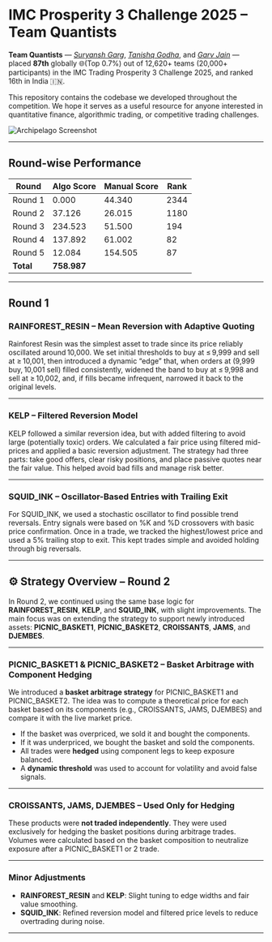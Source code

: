 # IMC Prosperity 3 Challenge 2025 – Team Quantists

**Team Quantists** — [*Suryansh Garg*](https://github.com/SuryanshGarg12), [*Tanishq Godha*](https://github.com/Tanishq-Godha), and [*Garv Jain*](https://github.com/zengarv) — placed **87th** globally 🌐(Top 0.7%) out of 12,620+ teams (20,000+ participants) in the IMC Trading Prosperity 3 Challenge 2025, and ranked 16th in India 🇮🇳.

This repository contains the codebase we developed throughout the competition. We hope it serves as a useful resource for anyone interested in quantitative finance, algorithmic trading, or competitive trading challenges.

![Archipelago Screenshot](https://github.com/SuryanshGarg12/Prosperity-3/blob/main/images/archipelago.png "Rank 87, Quantists")

---

## Round-wise Performance

| Round   | Algo Score | Manual Score | Rank |
|---------|------------|---------------|------|
| Round 1 | 0.000      | 44.340        | 2344 |
| Round 2 | 37.126     | 26.015        | 1180 |
| Round 3 | 234.523    | 51.500        | 194  |
| Round 4 | 137.892    | 61.002        | 82   |
| Round 5 | 12.084     | 154.505       | 87   |
| **Total** | **758.987** |               |      |

---

## Round 1

### RAINFOREST_RESIN – Mean Reversion with Adaptive Quoting

Rainforest Resin was the simplest asset to trade since its price reliably oscillated around 10,000. We set initial thresholds to buy at ≤ 9,999 and sell at ≥ 10,001, then introduced a dynamic “edge” that, when orders at (9,999 buy, 10,001 sell) filled consistently, widened the band to buy at ≤ 9,998 and sell at ≥ 10,002, and, if fills became infrequent, narrowed it back to the original levels.


---

### KELP – Filtered Reversion Model

KELP followed a similar reversion idea, but with added filtering to avoid large (potentially toxic) orders. We calculated a fair price using filtered mid-prices and applied a basic reversion adjustment. The strategy had three parts: take good offers, clear risky positions, and place passive quotes near the fair value. This helped avoid bad fills and manage risk better.

---

### SQUID_INK – Oscillator-Based Entries with Trailing Exit

For SQUID_INK, we used a stochastic oscillator to find possible trend reversals. Entry signals were based on %K and %D crossovers with basic price confirmation. Once in a trade, we tracked the highest/lowest price and used a 5% trailing stop to exit. This kept trades simple and avoided holding through big reversals.

---

## ⚙️ Strategy Overview – Round 2

In Round 2, we continued using the same base logic for **RAINFOREST_RESIN**, **KELP**, and **SQUID_INK**, with slight improvements. The main focus was on extending the strategy to support newly introduced assets: **PICNIC_BASKET1**, **PICNIC_BASKET2**, **CROISSANTS**, **JAMS**, and **DJEMBES**.

---

### PICNIC_BASKET1 & PICNIC_BASKET2 – Basket Arbitrage with Component Hedging

We introduced a **basket arbitrage strategy** for PICNIC_BASKET1 and PICNIC_BASKET2. The idea was to compute a theoretical price for each basket based on its components (e.g., CROISSANTS, JAMS, DJEMBES) and compare it with the live market price.

- If the basket was overpriced, we sold it and bought the components.
- If it was underpriced, we bought the basket and sold the components.
- All trades were **hedged** using component legs to keep exposure balanced.
- A **dynamic threshold** was used to account for volatility and avoid false signals.

---

### CROISSANTS, JAMS, DJEMBES – Used Only for Hedging

These products were **not traded independently**. They were used exclusively for hedging the basket positions during arbitrage trades. Volumes were calculated based on the basket composition to neutralize exposure after a PICNIC_BASKET1 or 2 trade.

---

### Minor Adjustments

- **RAINFOREST_RESIN** and **KELP**: Slight tuning to edge widths and fair value smoothing.
- **SQUID_INK**: Refined reversion model and filtered price levels to reduce overtrading during noise.

---
